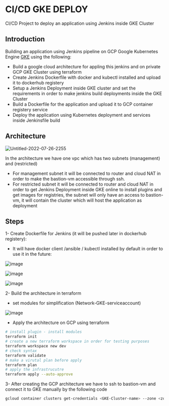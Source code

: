 # CI/CD GKE DEPLOY
CI/CD Project to deploy an application using Jenkins inside GKE Cluster

## Introduction
Building an application using Jenkins pipeline on GCP Google Kubernetes Engine [GKE](https://cloud.google.com/kubernetes-engine) using the following:

* Build a google cloud architecture for appling this jenkins and  on private GCP GKE Cluster using terraform 
* Create Jenkins Dockerfile with docker and kubectl installed and upload it to dockerhub registery
* Setup a Jenkins Deployment inside GKE cluster and set the requirements in order to make jenkins build deployments inside the GKE Cluster
* Build a Dockerfile for the application and upload it to GCP container registery service
* Deploy the application using Kubernetes deployment and services inside Jenkinsfile build 

## Architecture
![Untitled-2022-07-26-2255](https://user-images.githubusercontent.com/30655799/181225755-0e36d4d3-3c1f-46b7-9097-4c13aac53f80.png)

In the architecture we have one vpc which has two subnets (management) and (restricted)

* For management subnet it will be connected to router and cloud NAT in order to make the bastion-vm accessible through ssh.
* For restricted subnet it will be connected to router and cloud NAT in order to get Jenkins Deployment inside GKE online to install plugins and get images for registries, the subnet will only have an access to bastion-vm, it will contain the cluster which will host the application as deployment

## Steps
1- Create Dockerfile for Jenkins (it will be pushed later in dockerhub registery):
* It will have docker client /ansible / kubectl installed by default in order to use it in the future:

![image](https://user-images.githubusercontent.com/30655799/182135371-16eace72-c3b0-4a40-b501-101cd490aa4d.png)

![image](https://user-images.githubusercontent.com/30655799/182136240-96f707da-f0ef-4ee2-bdd6-efe2509b3aaf.png)

![image](https://user-images.githubusercontent.com/30655799/182135603-7514d65a-1f15-4626-8f08-82337250a22d.png)


2- Build the architecture in terraform 
* set modules for simplification (Network-GKE-serviceaccount)

![image](https://user-images.githubusercontent.com/30655799/181231026-eb751958-a26a-4d22-bbad-39b4f4cdcad6.png)

* Apply the architecture on GCP using terraform
```bash
# install plugin - install modules
terraform init
# create a new terraform workspace in order for testing purposes
terraform workspace new dev
# check syntax
terraform validate
# make a virutal plan before apply
terraform plan
# apply the infrastrucutre
terraform apply --auto-approve
```
3- After creating the GCP architecture we have to ssh to bastion-vm and connect it to GKE manually by the following code

```bash
gcloud container clusters get-credentials <GKE-Cluster-name> --zone <zone> --project <project-id>
```

